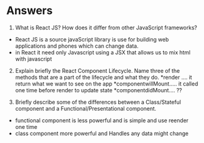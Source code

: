 # Answers

1. What is React JS? How does it differ from other JavaScript frameworks?
 * React JS is a source javaScript library  is use for building web applications and phones which can change data.
 * in React it need only Javascript using a  JSX that allows us  to mix html with  javascript 


2. Explain briefly the React Component Lifecycle. Name three of the methods that are a part of the lifecycle and what they do.
*render .... it return what we want to see on the app
*componentwillMount..... it called one time before render to update state
*componentdidMount....  ??


3. Briefly describe some of the differences between a Class/Stateful component and a Functional/Presentational component.

* functional component is less powerful and is simple and use reender one time
* class component more powerful and Handles any data  might change